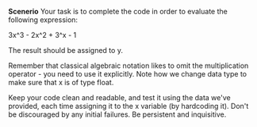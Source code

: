 **Scenerio**
Your task is to complete the code in order to evaluate the following expression:

3x^3 - 2x^2 + 3^x - 1

The result should be assigned to y.

Remember that classical algebraic notation likes to omit the multiplication operator - you need to use it explicitly. Note how we change data type to make sure that x is of type float.

Keep your code clean and readable, and test it using the data we've provided, each time assigning it to the x variable (by hardcoding it). Don't be discouraged by any initial failures. Be persistent and inquisitive.